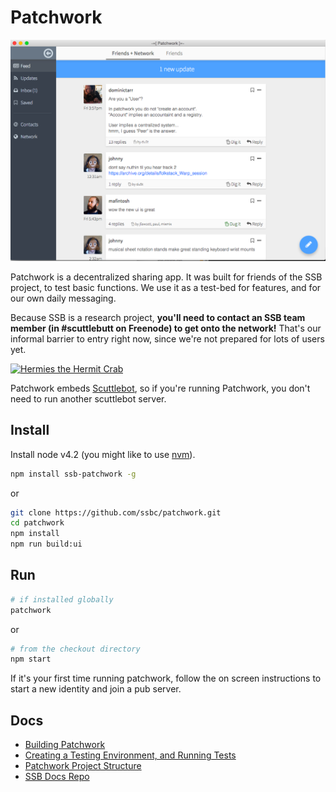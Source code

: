 # Patchwork

![screenshot](./screenshot.png)

Patchwork is a decentralized sharing app.
It was built for friends of the SSB project, to test basic functions.
We use it as a test-bed for features, and for our own daily messaging.

Because SSB is a research project, **you'll need to contact an SSB team member (in #scuttlebutt on Freenode) to get onto the network!**
That's our informal barrier to entry right now, since we're not prepared for lots of users yet.

[![Hermies the Hermit Crab](https://avatars2.githubusercontent.com/u/10190339?v=3&s=200)](https://github.com/ssbc/scuttlebot)

Patchwork embeds [Scuttlebot](https://github.com/ssbc/scuttlebot), so if you're running Patchwork, you don't need to run another scuttlebot server.


## Install

Install node v4.2 (you might like to use [nvm](https://github.com/creationix/nvm)).

``` bash
npm install ssb-patchwork -g
```

or

```bash
git clone https://github.com/ssbc/patchwork.git
cd patchwork
npm install
npm run build:ui
```

## Run

```bash
# if installed globally
patchwork
```

or

```bash
# from the checkout directory
npm start
```

If it's your first time running patchwork,
follow the on screen instructions to start a new identity
and join a pub server.


## Docs

- [Building Patchwork](./docs/BUILDING.md)
- [Creating a Testing Environment, and Running Tests](./docs/TESTING.md)
- [Patchwork Project Structure](./docs/PROJECT-STRUCTURE.md)
- [SSB Docs Repo](https://github.com/ssbc/docs)
